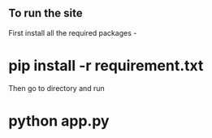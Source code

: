 ## To run the site

First install all the required packages - 
# pip install -r requirement.txt
Then go to directory and run 
# python app.py
